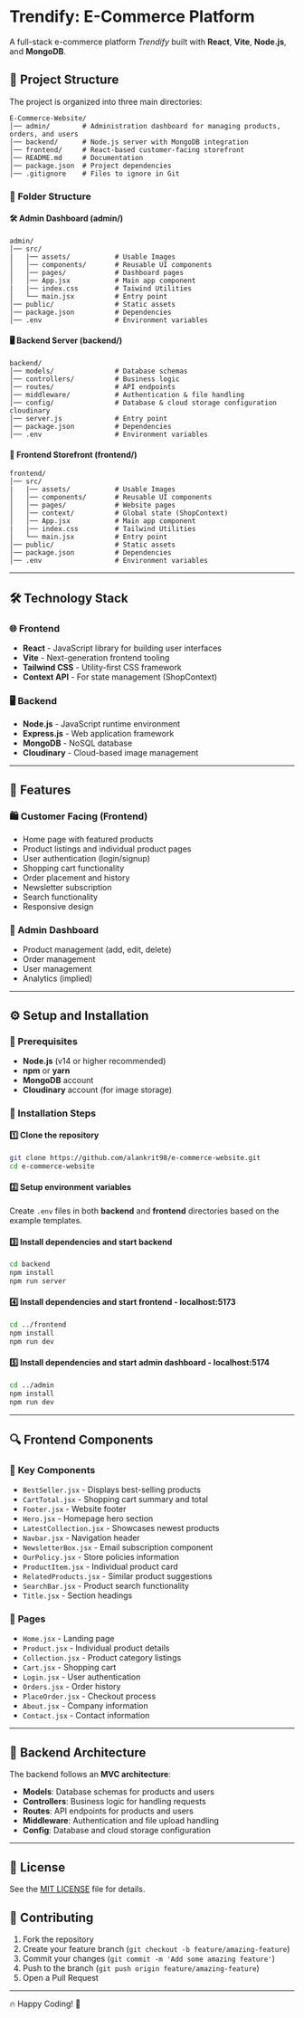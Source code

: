 # Trendify: E-Commerce Platform

A full-stack e-commerce platform *Trendify* built with **React**, **Vite**, **Node.js**, and **MongoDB**.

## 📂 Project Structure
The project is organized into three main directories:

```
E-Commerce-Website/
│── admin/        # Administration dashboard for managing products, orders, and users
│── backend/      # Node.js server with MongoDB integration
│── frontend/     # React-based customer-facing storefront
│── README.md     # Documentation
│── package.json  # Project dependencies
│── .gitignore    # Files to ignore in Git
```

### 📂 Folder Structure

#### 🛠️ **Admin Dashboard** (admin/)
```
admin/
│── src/
|   |── assets/           # Usable Images
│   │── components/       # Reusable UI components
│   │── pages/            # Dashboard pages
│   │── App.jsx           # Main app component
|   |── index.css         # Taiwind Utilities
│   └── main.jsx          # Entry point
│── public/               # Static assets
│── package.json          # Dependencies
│── .env                  # Environment variables
```

#### 🖥️ **Backend Server** (backend/)
```
backend/
│── models/               # Database schemas
│── controllers/          # Business logic
│── routes/               # API endpoints
│── middleware/           # Authentication & file handling
│── config/               # Database & cloud storage configuration cloudinary
│── server.js             # Entry point
│── package.json          # Dependencies
│── .env                  # Environment variables
```

#### 🛒 **Frontend Storefront** (frontend/)
```
frontend/
│── src/
|   |── assets/           # Usable Images
│   │── components/       # Reusable UI components
│   │── pages/            # Website pages
│   │── context/          # Global state (ShopContext)
│   │── App.jsx           # Main app component
|   |── index.css         # Tailwind Utilities
│   └── main.jsx          # Entry point
│── public/               # Static assets
│── package.json          # Dependencies
│── .env                  # Environment variables
```

---

## 🛠️ Technology Stack

### 🌐 Frontend
- **React** - JavaScript library for building user interfaces
- **Vite** - Next-generation frontend tooling
- **Tailwind CSS** - Utility-first CSS framework
- **Context API** - For state management (ShopContext)

### 🖥️ Backend
- **Node.js** - JavaScript runtime environment
- **Express.js** - Web application framework
- **MongoDB** - NoSQL database
- **Cloudinary** - Cloud-based image management

---

## 🚀 Features

### 🛍️ Customer Facing (Frontend)
- Home page with featured products
- Product listings and individual product pages
- User authentication (login/signup)
- Shopping cart functionality
- Order placement and history
- Newsletter subscription
- Search functionality
- Responsive design

### 🔧 Admin Dashboard
- Product management (add, edit, delete)
- Order management
- User management
- Analytics (implied)

---

## ⚙️ Setup and Installation

### 🔴 Prerequisites
- **Node.js** (v14 or higher recommended)
- **npm** or **yarn**
- **MongoDB** account
- **Cloudinary** account (for image storage)

### 📌 Installation Steps

#### 1️⃣ Clone the repository
```sh
git clone https://github.com/alankrit98/e-commerce-website.git
cd e-commerce-website
```

#### 2️⃣ Setup environment variables
Create `.env` files in both **backend** and **frontend** directories based on the example templates.

#### 3️⃣ Install dependencies and start backend
```sh
cd backend
npm install
npm run server
```

#### 4️⃣ Install dependencies and start frontend - localhost:5173
```sh
cd ../frontend
npm install
npm run dev
```

#### 5️⃣ Install dependencies and start admin dashboard - localhost:5174
```sh
cd ../admin
npm install
npm run dev
```

---

## 🔍 Frontend Components

### 🧩 **Key Components**
- `BestSeller.jsx` - Displays best-selling products
- `CartTotal.jsx` - Shopping cart summary and total
- `Footer.jsx` - Website footer
- `Hero.jsx` - Homepage hero section
- `LatestCollection.jsx` - Showcases newest products
- `Navbar.jsx` - Navigation header
- `NewsletterBox.jsx` - Email subscription component
- `OurPolicy.jsx` - Store policies information
- `ProductItem.jsx` - Individual product card
- `RelatedProducts.jsx` - Similar product suggestions
- `SearchBar.jsx` - Product search functionality
- `Title.jsx` - Section headings

### 📄 **Pages**
- `Home.jsx` - Landing page
- `Product.jsx` - Individual product details
- `Collection.jsx` - Product category listings
- `Cart.jsx` - Shopping cart
- `Login.jsx` - User authentication
- `Orders.jsx` - Order history
- `PlaceOrder.jsx` - Checkout process
- `About.jsx` - Company information
- `Contact.jsx` - Contact information

---

## 📂 Backend Architecture
The backend follows an **MVC architecture**:

- **Models**: Database schemas for products and users
- **Controllers**: Business logic for handling requests
- **Routes**: API endpoints for products and users
- **Middleware**: Authentication and file upload handling
- **Config**: Database and cloud storage configuration

---

## 📜 License
See the [MIT LICENSE](LICENSE) file for details.

## 🤝 Contributing

1. Fork the repository
2. Create your feature branch (`git checkout -b feature/amazing-feature`)
3. Commit your changes (`git commit -m 'Add some amazing feature'`)
4. Push to the branch (`git push origin feature/amazing-feature`)
5. Open a Pull Request

---

🔥 Happy Coding! 🚀


